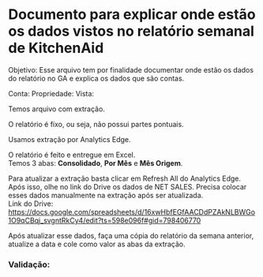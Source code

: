 # Documento para explicar onde estão os dados vistos no relatório semanal de KitchenAid

Objetivo: Esse arquivo tem por finalidade documentar onde estão os dados do relatório no GA e explica os dados que são contas.  
  
Conta: 
Propriedade: 
Vista: 
  
Temos arquivo com extração.  
  
O relatório é fixo, ou seja, não possui partes pontuais.  
  
Usamos extração por Analytics Edge.  
  
O relatório é feito e entregue em Excel.  
Temos 3 abas: **Consolidado**, **Por Mês** e **Mês Origem**.  
  
Para atualizar a extração basta clicar em Refresh All do Analytics Edge.  
Após isso, olhe no link do Drive os dados de NET SALES. Precisa colocar esses dados manualmente na extração após ser atualizada.  
Link do Drive: https://docs.google.com/spreadsheets/d/16xwHbfEGfAACDdPZAkNLBWGo1O9qCBqj_svgntRkCy4/edit?ts=598e096f#gid=798406770  
  
Após atualizar esse dados, faça uma cópia do relatório da semana anterior, atualize a data e cole como valor as abas da extração.
  
### Validação:

